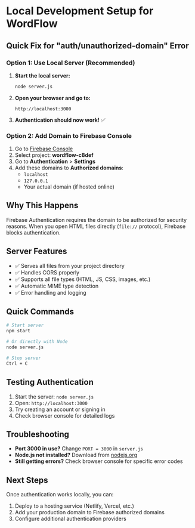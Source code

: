 # Local Development Setup for WordFlow

## Quick Fix for "auth/unauthorized-domain" Error

### Option 1: Use Local Server (Recommended)

1. **Start the local server:**
   ```bash
   node server.js
   ```

2. **Open your browser and go to:**
   ```
   http://localhost:3000
   ```

3. **Authentication should now work!** ✅

### Option 2: Add Domain to Firebase Console

1. Go to [Firebase Console](https://console.firebase.google.com/)
2. Select project: **wordflow-c8def**
3. Go to **Authentication** > **Settings**
4. Add these domains to **Authorized domains**:
   - `localhost`
   - `127.0.0.1`
   - Your actual domain (if hosted online)

## Why This Happens

Firebase Authentication requires the domain to be authorized for security reasons. When you open HTML files directly (`file://` protocol), Firebase blocks authentication.

## Server Features

- ✅ Serves all files from your project directory
- ✅ Handles CORS properly
- ✅ Supports all file types (HTML, JS, CSS, images, etc.)
- ✅ Automatic MIME type detection
- ✅ Error handling and logging

## Quick Commands

```bash
# Start server
npm start

# Or directly with Node
node server.js

# Stop server
Ctrl + C
```

## Testing Authentication

1. Start the server: `node server.js`
2. Open: `http://localhost:3000`
3. Try creating an account or signing in
4. Check browser console for detailed logs

## Troubleshooting

- **Port 3000 in use?** Change `PORT = 3000` in `server.js`
- **Node.js not installed?** Download from [nodejs.org](https://nodejs.org/)
- **Still getting errors?** Check browser console for specific error codes

## Next Steps

Once authentication works locally, you can:
1. Deploy to a hosting service (Netlify, Vercel, etc.)
2. Add your production domain to Firebase authorized domains
3. Configure additional authentication providers 